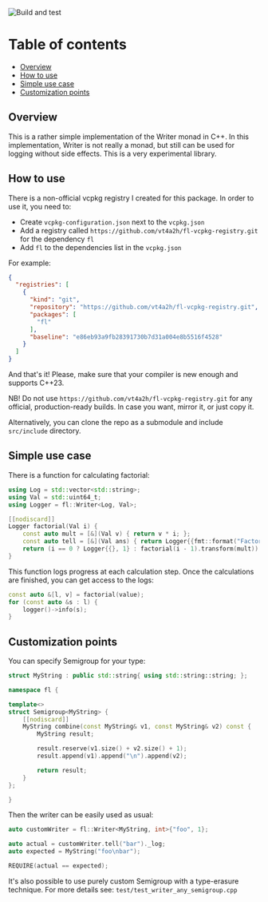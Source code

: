 ![Build and test](https://github.com/vt4a2h/fl/actions/workflows/build-and-test.yaml/badge.svg)

# Table of contents
- [Overview](#overview)
- [How to use](#how-to-use)
- [Simple use case](#simple-use-case)
- [Customization points](#customization-points)

## Overview

This is a rather simple implementation of the Writer monad in C++. In this implementation, Writer is not really a monad,
but still can be used for logging without side effects. This is a very experimental library.

## How to use

There is a non-official vcpkg registry I created for this package. In order to use it, you need to:
- Create `vcpkg-configuration.json` next to the `vcpkg.json`
- Add a registry called `https://github.com/vt4a2h/fl-vcpkg-registry.git` for the dependency `fl`
- Add `fl` to the dependencies list in the `vcpkg.json`

For example:
```json
{
  "registries": [
    {
      "kind": "git",
      "repository": "https://github.com/vt4a2h/fl-vcpkg-registry.git",
      "packages": [
        "fl"
      ],
      "baseline": "e86eb93a9fb28391730b7d31a004e8b5516f4528"
    }
  ]
}
```

And that's it! Please, make sure that your compiler is new enough and supports C++23.

NB! Do not use `https://github.com/vt4a2h/fl-vcpkg-registry.git` for any official, production-ready builds. 
In case you want, mirror it, or just copy it.

Alternatively, you can clone the repo as a submodule and include `src/include` directory.

## Simple use case

There is a function for calculating factorial:
```c++
using Log = std::vector<std::string>;
using Val = std::uint64_t;
using Logger = fl::Writer<Log, Val>;

[[nodiscard]]
Logger factorial(Val i) {
    const auto mult = [&](Val v) { return v * i; };
    const auto tell = [&](Val ans) { return Logger{{fmt::format("Factorial of {} is {}", i, ans)}, ans}; };
    return (i == 0 ? Logger{{}, 1} : factorial(i - 1).transform(mult)).and_then(tell);
}
```
This function logs progress at each calculation step. Once the calculations are finished, you can get access to the 
logs:
```c++
const auto &[l, v] = factorial(value);
for (const auto &s : l) {
    logger()->info(s);
}
```

## Customization points

You can specify Semigroup for your type:
```c++
struct MyString : public std::string{ using std::string::string; };

namespace fl {

template<>
struct Semigroup<MyString> {
    [[nodiscard]]
    MyString combine(const MyString& v1, const MyString& v2) const {
        MyString result;

        result.reserve(v1.size() + v2.size() + 1);
        result.append(v1).append("\n").append(v2);

        return result;
    }
};

}
```
Then the writer can be easily used as usual:
```c++
auto customWriter = fl::Writer<MyString, int>{"foo", 1};

auto actual = customWriter.tell("bar")._log;
auto expected = MyString("foo\nbar");

REQUIRE(actual == expected);
```
It's also possible to use purely custom Semigroup with a type-erasure technique. For more details see:
`test/test_writer_any_semigroup.cpp`
